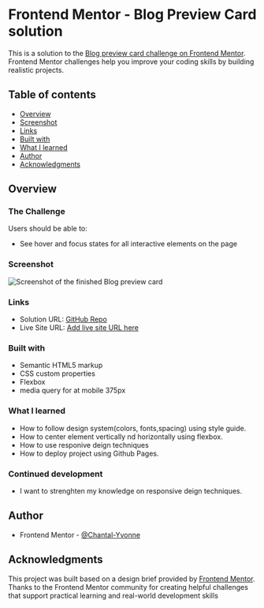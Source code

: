 # Frontend Mentor - Blog Preview Card solution

This is a solution to the [Blog preview card challenge on Frontend Mentor](https://www.frontendmentor.io/challenges/blog-preview-card-ckPaj01IcS). Frontend Mentor challenges help you improve your coding skills by building realistic projects. 

## Table of contents

  - [Overview](#overview)
  - [Screenshot](#screenshot)
  - [Links](#links)
  - [Built with](#built-with)
  - [What I learned](#what-i-learned)
  - [Author](#author)
  - [Acknowledgments](#acknowledgments)


## Overview

### The Challenge
Users should be able to:

- See hover and focus states for all interactive elements on the page

### Screenshot

![Screenshot of the finished Blog preview card ](./assets/design/screenshot-desktop.png)

### Links

- Solution URL: [GitHub Repo](https://github.com/Chantal-Yvonne/blog-preview-card)
- Live Site URL: [Add live site URL here](https://chantal-yvonne.github.io/blog-preview-card/)

### Built with

- Semantic HTML5 markup
- CSS custom properties
- Flexbox
- media query for at mobile 375px


### What I learned
- How to follow  design system(colors, fonts,spacing) using  style guide.
- How to center element vertically nd horizontally using flexbox.
- How to use responive deign techniques
- How to deploy  project using Github Pages.

### Continued development
- I want to strenghten my knowledge on responsive deign techniques.

## Author

- Frontend Mentor - [@Chantal-Yvonne](https://www.frontendmentor.io/profile/Chantal-Yvonne)

## Acknowledgments

This project was built based on a design brief provided by [Frontend Mentor](https://www.frontendmentor.io/).
Thanks to the Frontend Mentor community for creating helpful challenges that support practical learning and real-world development skills

